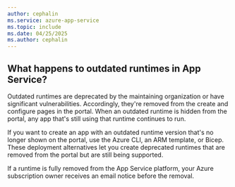 ```yaml
---
author: cephalin
ms.service: azure-app-service
ms.topic: include
ms.date: 04/25/2025
ms.author: cephalin
---
```


## What happens to outdated runtimes in App Service?

Outdated runtimes are deprecated by the maintaining organization or have significant vulnerabilities. Accordingly, they're removed from the create and configure pages in the portal. When an outdated runtime is hidden from the portal, any app that's still using that runtime continues to run. 

If you want to create an app with an outdated runtime version that's no longer shown on the portal, use the Azure CLI, an ARM template, or Bicep. These deployment alternatives let you create deprecated runtimes that are removed from the portal but are still being supported.

If a runtime is fully removed from the App Service platform, your Azure subscription owner receives an email notice before the removal.
